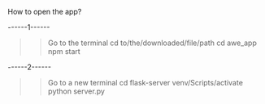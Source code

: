 How to open the app?

------1------

>> Go to the terminal
>> cd to/the/downloaded/file/path
>> cd awe_app
>> npm start

------2------

>> Go to a new terminal
>> cd flask-server
>> venv/Scripts/activate
>> python server.py 




